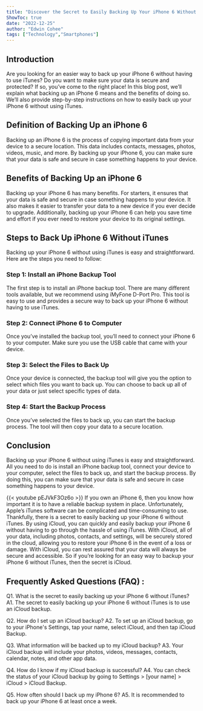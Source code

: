 ```yaml
---
title: "Discover the Secret to Easily Backing Up Your iPhone 6 Without iTunes!"
ShowToc: true 
date: "2022-12-25"
author: "Edwin Cohee" 
tags: ["Technology","Smartphones"]
---
```

## Introduction

Are you looking for an easier way to back up your iPhone 6 without having to use iTunes? Do you want to make sure your data is secure and protected? If so, you’ve come to the right place! In this blog post, we’ll explain what backing up an iPhone 6 means and the benefits of doing so. We’ll also provide step-by-step instructions on how to easily back up your iPhone 6 without using iTunes.

## Definition of Backing Up an iPhone 6

Backing up an iPhone 6 is the process of copying important data from your device to a secure location. This data includes contacts, messages, photos, videos, music, and more. By backing up your iPhone 6, you can make sure that your data is safe and secure in case something happens to your device.

## Benefits of Backing Up an iPhone 6

Backing up your iPhone 6 has many benefits. For starters, it ensures that your data is safe and secure in case something happens to your device. It also makes it easier to transfer your data to a new device if you ever decide to upgrade. Additionally, backing up your iPhone 6 can help you save time and effort if you ever need to restore your device to its original settings.

## Steps to Back Up iPhone 6 Without iTunes

Backing up your iPhone 6 without using iTunes is easy and straightforward. Here are the steps you need to follow:

### Step 1: Install an iPhone Backup Tool

The first step is to install an iPhone backup tool. There are many different tools available, but we recommend using iMyFone D-Port Pro. This tool is easy to use and provides a secure way to back up your iPhone 6 without having to use iTunes.

### Step 2: Connect iPhone 6 to Computer

Once you’ve installed the backup tool, you’ll need to connect your iPhone 6 to your computer. Make sure you use the USB cable that came with your device.

### Step 3: Select the Files to Back Up

Once your device is connected, the backup tool will give you the option to select which files you want to back up. You can choose to back up all of your data or just select specific types of data.

### Step 4: Start the Backup Process

Once you’ve selected the files to back up, you can start the backup process. The tool will then copy your data to a secure location.

## Conclusion

Backing up your iPhone 6 without using iTunes is easy and straightforward. All you need to do is install an iPhone backup tool, connect your device to your computer, select the files to back up, and start the backup process. By doing this, you can make sure that your data is safe and secure in case something happens to your device.

{{< youtube pEJVkF3Oz6o >}} 
If you own an iPhone 6, then you know how important it is to have a reliable backup system in place. Unfortunately, Apple’s iTunes software can be complicated and time-consuming to use. Thankfully, there is a secret to easily backing up your iPhone 6 without iTunes. By using iCloud, you can quickly and easily backup your iPhone 6 without having to go through the hassle of using iTunes. With iCloud, all of your data, including photos, contacts, and settings, will be securely stored in the cloud, allowing you to restore your iPhone 6 in the event of a loss or damage. With iCloud, you can rest assured that your data will always be secure and accessible. So if you’re looking for an easy way to backup your iPhone 6 without iTunes, then the secret is iCloud.

## Frequently Asked Questions (FAQ) :
Q1. What is the secret to easily backing up your iPhone 6 without iTunes?
A1. The secret to easily backing up your iPhone 6 without iTunes is to use an iCloud backup. 

Q2. How do I set up an iCloud backup?
A2. To set up an iCloud backup, go to your iPhone's Settings, tap your name, select iCloud, and then tap iCloud Backup. 

Q3. What information will be backed up to my iCloud backup?
A3. Your iCloud backup will include your photos, videos, messages, contacts, calendar, notes, and other app data. 

Q4. How do I know if my iCloud backup is successful?
A4. You can check the status of your iCloud backup by going to Settings > [your name] > iCloud > iCloud Backup. 

Q5. How often should I back up my iPhone 6?
A5. It is recommended to back up your iPhone 6 at least once a week.


